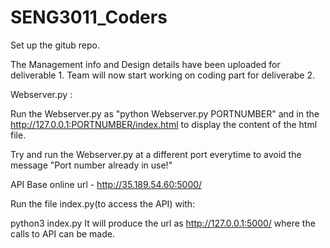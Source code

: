 # SENG3011_Coders
Set up the gitub repo.

The Management info and Design details have been uploaded for deliverable 1.
Team will now start working on coding part for deliverabe 2.

Webserver.py : 

Run the Webserver.py as "python Webserver.py PORTNUMBER" 
and in the http://127.0.0.1:PORTNUMBER/index.html to display the content of the html file.

Try and run the Webserver.py at a different port everytime to avoid the message "Port number already in use!"

API Base online url - http://35.189.54.60:5000/

Run the file index.py(to access the API) with:

python3 index.py 
It will produce the url as http://127.0.0.1:5000/ where the calls to API can be made.
